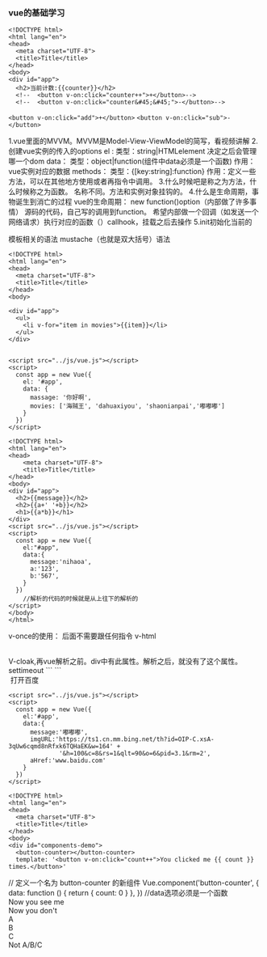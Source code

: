 ### vue的基础学习

```
<!DOCTYPE html>
<html lang="en">
<head>
  <meta charset="UTF-8">
  <title>Title</title>
</head>
<body>
<div id="app">
  <h2>当前计数:{{counter}}</h2>
  <!--  <button v-on:click="counter++">+</button>-->
  <!--  <button v-on:click="counter&#45;&#45;">-</button>-->
```



``<button v-on:click="add">+</button>``
``<button v-on:click="sub">-</button>``
</div>

<script src="../js/vue.js"></script>
<script>
  const app = new Vue({
    el:'#app',
    data:{
      counter:0
    },
    methods:{
      add:function (){
        console.log('add被执行');
        this.counter++
      },
      sub:function (){
        console.log('sub被执行');
        this.counter--
      }
    }
  })
  //拿button元素，添加监听事件(命令式) 通常使用声明是
  //methods用来定义对象中的属性方法
</script>
</body>
</html>



1.vue里面的MVVM。MVVM是Model-View-ViewModel的简写，看视频讲解
2.创建vue实例的传入的options
el :
类型：string|HTMLelement  决定之后会管理哪一个dom
data：
类型：object|function(组件中data必须是一个函数)
作用：vue实例对应的数据
methods：
类型：{[key:string]:function}
作用：定义一些方法，可以在其他地方使用或者再指令中调用。
3.什么时候吧是称之为方法，什么时候称之为函数。
名称不同。方法和实例对象挂钩的。
4.什么是生命周期，事物诞生到消亡的过程
vue的生命周期：
new function()option（内部做了许多事情）  源码的代码，自己写的调用到function。
希望内部做一个回调（如发送一个网络请求）执行对应的函数（）callhook，挂载之后去操作
5.init初始化当前的

模板相关的语法
mustache（也就是双大括号）语法



```
<!DOCTYPE html>
<html lang="en">
<head>
  <meta charset="UTF-8">
  <title>Title</title>
</head>
<body>
```
```
<div id="app">
  <ul>
    <li v-for="item in movies">{{item}}</li>
  </ul>
</div>
```

```

```




```
<script src="../js/vue.js"></script>
<script>
  const app = new Vue({
    el: '#app',
    data: {
      massage: '你好啊',
      movies: ['海贼王', 'dahuaxiyou', 'shaonianpai','嘟嘟嘟']
    }
  })
</script>
```



</body>
</html>


```
<!DOCTYPE html>
<html lang="en">
<head>
    <meta charset="UTF-8">
    <title>Title</title>
</head>
<body>
<div id="app">
  <h2>{{message}}</h2>
  <h2>{{a+' '+b}}</h2>
  <h1>{{a*b}}</h1>
</div>
<script src="../js/vue.js"></script>
<script>
  const app = new Vue({
    el:"#app",
    data:{
      message:'nihaoa',
      a:'123',
      b:'567',
    }
  })
    //解析的代码的时候就是从上往下的解析的
</script>
</body>
</html>
```




v-once的使用：
后面不需要跟任何指令
v-html
<h2 v-html="url"></h2>
V-cloak,再vue解析之前。div中有此属性。解析之后，就没有了这个属性。
settimeout
```
<style>
    [v-clock]{
        display: none;
    }
</style>
```




<!DOCTYPE html>
<html lang="en">
<head>
    <meta charset="UTF-8">
    <title>Title</title>
</head>
<body>

<div id="app">
  <img v-bind:src="imgURL" alt="">
  <a v-bind:href="aHref">打开百度</a>
</div>

```
<script src="../js/vue.js"></script>
<script>
  const app = new Vue({
    el:'#app',
    data:{
      message:'嘟嘟嘟',
      imgURL:'https://ts1.cn.mm.bing.net/th?id=OIP-C.xsA-3qUw6cqmd8nRfxk6TQHaEK&w=164' +
              '&h=100&c=8&rs=1&qlt=90&o=6&pid=3.1&rm=2',
      aHref:'www.baidu.com'
    }
  })
</script>

```



</body>
</html>

```
<!DOCTYPE html>
<html lang="en">
<head>
  <meta charset="UTF-8">
  <title>Title</title>
</head>
<body>
<div id="components-demo">
  <button-counter></button-counter>
  template: '<button v-on:click="count++">You clicked me {{ count }} times.</button>'
```

</div>
// 定义一个名为 button-counter 的新组件
Vue.component('button-counter', {
data: function () {
return {
count: 0
}
},
})
//data选项必须是一个函数
</body>
</html>

<!DOCTYPE html>
<html lang="en">
<head>
  <meta charset="UTF-8">
  <title>Title</title>
</head>
<body>

<div v-if="Math.random() > 0.5">
  Now you see me
</div>
<div v-else>
  Now you don't
</div>
</body>
</html>

<!DOCTYPE html>
<html lang="en">
<head>
  <meta charset="UTF-8">
  <title>Title</title>
</head>
<body>
<div v-if="type === 'A'">
  A
</div>
<div v-else-if="type === 'B'">
  B
</div>
<div v-else-if="type === 'C'">
  C
</div>
<div v-else>
  Not A/B/C
</div>
</body>
</html>

